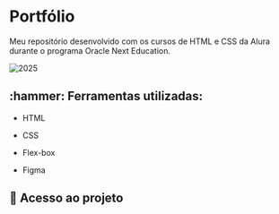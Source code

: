 # Portfólio 
Meu repositório desenvolvido com os cursos de HTML e CSS da Alura durante o programa Oracle Next Education.

![2025](https://github.com/user-attachments/assets/420d7b45-b47c-43ab-be57-96dd51e7be48)

<h2>:hammer: Ferramentas utilizadas: </h2>

* HTML

* CSS

* Flex-box
  
* Figma

<h2> 📁 Acesso ao projeto </h2>

